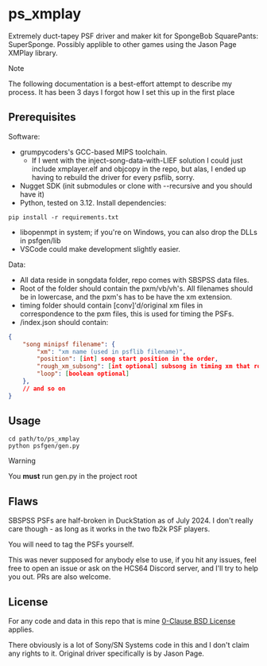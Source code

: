 # ps_xmplay

Extremely duct-tapey PSF driver and maker kit for SpongeBob SquarePants: SuperSponge.
Possibly applible to other games using the Jason Page XMPlay library.

> [!NOTE]
> The following documentation is a best-effort attempt to describe my process.
> It has been 3 days I forgot how I set this up in the first place

## Prerequisites

Software:
* grumpycoders's GCC-based MIPS toolchain.
  - If I went with the inject-song-data-with-LIEF solution I could just include xmplayer.elf and objcopy in the repo,
    but alas, I ended up having to rebuild the driver for every psflib, sorry.
* Nugget SDK (init submodules or clone with --recursive and you should have it)
* Python, tested on 3.12. Install dependencies:
```shell
pip install -r requirements.txt
```
* libopenmpt in system; if you're on Windows, you can also drop the DLLs in psfgen/lib
* VSCode could make development slightly easier.

Data:
* All data reside in songdata folder, repo comes with SBSPSS data files.
* Root of the folder should contain the pxm/vb/vh's. All filenames should be in lowercase, and the pxm's has to be have the xm extension.
* timing folder should contain \[conv\]'d/original xm files in correspondence to the pxm files, this is used for timing the PSFs.
* /index.json should contain:
```json
{
    "song minipsf filename": {
        "xm": "xm name (used in psflib filename)",
        "position": [int] song start position in the order,
        "rough_xm_subsong": [int optional] subsong in timing xm that roughly corresponds to this song,
        "loop": [boolean optional]
    },
    // and so on
}
```

## Usage

```shell
cd path/to/ps_xmplay
python psfgen/gen.py
```

> [!WARNING]
> You **must** run gen.py in the project root

## Flaws

SBSPSS PSFs are half-broken in DuckStation as of July 2024. I don't really care though - as long as it works in the two
fb2k PSF players.

You will need to tag the PSFs yourself.

This was never supposed for anybody else to use, if you hit any issues, feel free to open an issue or ask on the HCS64
Discord server, and I'll try to help you out.
PRs are also welcome.

## License

For any code and data in this repo that is mine [0-Clause BSD License](LICENSE) applies.

There obviously is a lot of Sony/SN Systems code in this and I don't claim any rights to it.
Original driver specifically is by Jason Page.